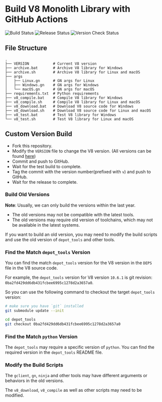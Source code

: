 # Build V8 Monolith Library with GitHub Actions

![Build Status](https://github.com/kuoruan/libv8/actions/workflows/v8-build-test.yml/badge.svg)
![Release Status](https://github.com/kuoruan/libv8/actions/workflows/v8-release.yml/badge.svg)
![Version Check Status](https://github.com/kuoruan/libv8/actions/workflows/v8-version-check.yml/badge.svg)


## File Structure

```
.
├── VERSION           # Current V8 version
├── archive.bat       # Archive V8 library for Windows
├── archive.sh        # Archive V8 library for Linux and macOS
├── args
│   ├── Linux.gn      # GN args for Linux
│   ├── Windows.gn    # GN args for Windows
│   └── macOS.gn      # GN args for macOS
├── requirements.txt  # Python requirements
├── v8_compile.bat    # Compile V8 library for Windows
├── v8_compile.sh     # Compile V8 library for Linux and macOS
├── v8_download.bat   # Download V8 source code for Windows
├── v8_download.sh    # Download V8 source code for Linux and macOS
├── v8_test.bat       # Test V8 library for Windows
└── v8_test.sh        # Test V8 library for Linux and macOS
```

## Custom Version Build

- Fork this repository.
- Modify the `VERSION` file to change the V8 version. (All versions can be found [here](https://chromium.googlesource.com/v8/v8.git/+refs))
- Commit and push to GitHub.
- Wait for the test build to complete.
- Tag the commit with the version number(prefixed with `v`) and push to GitHub.
- Wait for the release to complete.

### Build Old Versions

**Note**: Usually, we can only build the versions within the last year.

 - The old versions may not be compatible with the latest tools.
 - The old versions may require old version of toolchains, which may not be available in the latest systems.

If you want to build an old version, you may need to modify the build scripts and use the old version of `depot_tools` and other tools.

### Find the Match `depot_tools` Version

You can find the match `depot_tools` version for the V8 version in the `DEPS` file in the V8 source code.

For example, the `depot_tools` version for V8 version `10.6.1` is git revision: `0ba2fd429dd6db431fcbee6995c1278d2a3657a0`.

So you can use the following command to checkout the target `depot_tools` version:

```bash
# make sure you have `git` installed
git submodule update --init

cd depot_tools
git checkout 0ba2fd429dd6db431fcbee6995c1278d2a3657a0
```

### Find the Match `python` Version

The `depot_tools` may require a specific version of `python`. You can find the required version in the `depot_tools` README file.

### Modify the Build Scripts

The `gclient`, `gn`, `ninja` and other tools may have different arguments or behaviors in the old versions.

The `v8_download`, `v8_compile` as well as other scripts may need to be modified.
